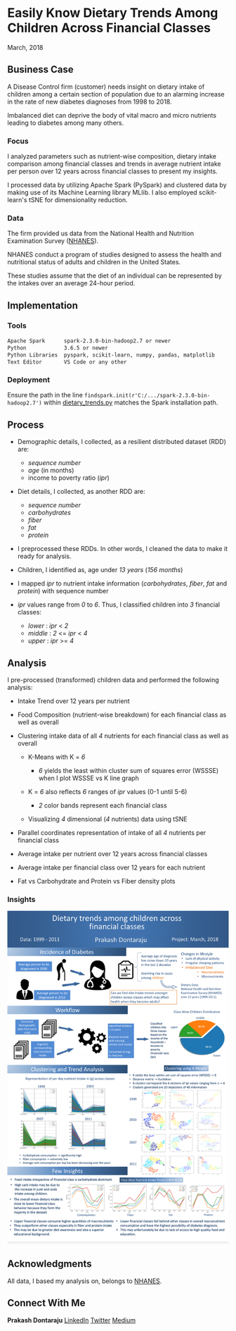 # Easily Know Dietary Trends Among Children Across Financial Classes

March, 2018

## Business Case

A Disease Control firm (customer) needs insight on dietary intake of children among a certain section of population due to an alarming increase in the rate of new diabetes diagnoses from 1998 to 2018.

Imbalanced diet can deprive the body of vital macro and micro nutrients leading to diabetes among many others.

### Focus

I analyzed parameters such as nutrient-wise composition, dietary intake comparison among financial classes and trends in average nutrient intake per person over 12 years across financial classes to present my insights.

I processed data by utilizing Apache Spark (PySpark) and clustered data by making use of its Machine Learning library MLlib. I also employed scikit-learn's tSNE for dimensionality reduction.

### Data

The firm provided us data from the National Health and Nutrition Examination Survey ([NHANES](https://wwwn.cdc.gov/nchs/nhanes/)).

NHANES conduct a program of studies designed to assess the health and nutritional status of adults and children in the United States.

These studies assume that the diet of an individual can be represented by the intakes over an average 24-hour period.

## Implementation

### Tools

```
Apache Spark      spark-2.3.0-bin-hadoop2.7 or newer
Python            3.6.5 or newer
Python Libraries  pyspark, scikit-learn, numpy, pandas, matplotlib
Text Editor       VS Code or any other
```

### Deployment

Ensure the path in the line ```findspark.init(r'C:/.../spark-2.3.0-bin-hadoop2.7')``` within [dietary_trends.py](https://github.com/prakashdontaraju/dietary-trends-pyspark/blob/master/dietary_trends.py) matches the Spark installation path.

## Process

* Demographic details, I collected, as a resilient distributed dataset (RDD) are:
  - *sequence number*
  - *age* (in months)
  - income to poverty ratio (*ipr*)

* Diet details, I collected, as another RDD are:
  - *sequence number*
  - *carbohydrates*
  - *fiber*
  - *fat*
  - *protein*

* I preprocessed these RDDs. In other words, I cleaned the data to make it ready for analysis.

* Children, I identified as, age under *13 years* (*156 months*)

* I mapped *ipr* to nutrient intake information (*carbohydrates*, *fiber*, *fat* and *protein*) with sequence number

* *ipr* values range from *0* to *6*. Thus, I classified children into *3* financial classes:
  - *lower*   :  *ipr* < *2*
  - *middle*  :  *2* <= *ipr* < *4*
  - *upper*   :  *ipr* >= *4*

## Analysis

I pre-processed (transformed) children data and performed the following analysis:

* Intake Trend over 12 years per nutrient

* Food Composition (nutrient-wise breakdown) for each financial class as well as overall

* Clustering intake data of all *4* nutrients for each financial class as well as overall
  + K-Means with K = *6*
    - *6* yields the least within cluster sum of squares error (WSSSE) when I plot WSSSE vs K line graph

  + K = *6* also reflects *6* ranges of *ipr* values (0-1 until 5-6)
    - *2* color bands represent each financial class
  
  + Visualizing *4* dimensional (*4* nutrients) data using tSNE

* Parallel coordinates representation of intake of all *4* nutrients per financial class

* Average intake per nutrient over 12 years across financial classes

* Average intake per financial class over 12 years for each nutrient

* Fat vs Carbohydrate and Protein vs Fiber density plots

### Insights

<img src="https://github.com/prakashdontaraju/dietary-trends-pyspark/blob/master/src/insights/dietary_insights_children.png">

## Acknowledgments

All data, I based my analysis on, belongs to [NHANES](https://www.cdc.gov/nchs/nhanes/index.htm).

## Connect With Me

**Prakash Dontaraju** [LinkedIn](https://www.linkedin.com/in/prakashdontaraju) [Twitter](https://twitter.com/WittyGrit) [Medium](https://medium.com/@wittygrit)
